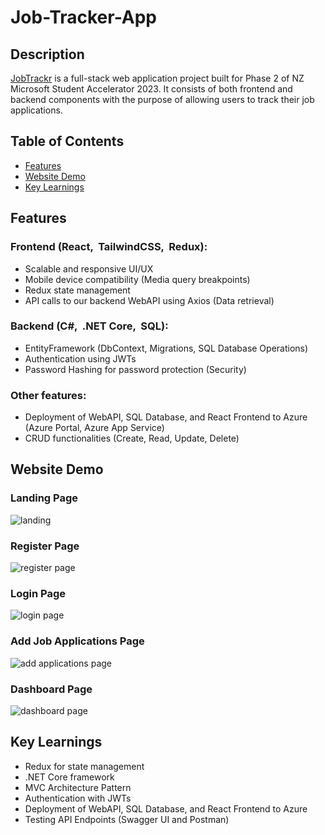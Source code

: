 # Job-Tracker-App

## Description

[JobTrackr](https://jobtrackrapp.azurewebsites.net/) is a full-stack web application project built for Phase 2 of NZ Microsoft Student Accelerator 2023. It consists of both frontend and backend components with the purpose of allowing users to track their job applications. 

## Table of Contents

- [Features](#features)
- [Website Demo](#website-demo)
- [Key Learnings](#key-learnings)

## Features

### Frontend (React, &nbsp;TailwindCSS, &nbsp;Redux):
- Scalable and responsive UI/UX
- Mobile device compatibility (Media query breakpoints)
- Redux state management
- API calls to our backend WebAPI using Axios (Data retrieval)

### Backend (C#, &nbsp;.NET Core, &nbsp;SQL):
- EntityFramework (DbContext, Migrations, SQL Database Operations)
- Authentication using JWTs
- Password Hashing for password protection (Security) 

### Other features:
- Deployment of WebAPI, SQL Database, and React Frontend to Azure (Azure Portal, Azure App Service)
- CRUD functionalities (Create, Read, Update, Delete)

## Website Demo

### Landing Page
![landing](https://github.com/imjohnnyy/job-tracker-app/assets/87466526/b70b0a1c-c2e6-4043-8df3-1b34c8913144)

### Register Page
![register page](https://github.com/imjohnnyy/job-tracker-app/assets/87466526/c687df23-667d-4274-86ae-66c091ff1a0a)

### Login Page
![login page](https://github.com/imjohnnyy/job-tracker-app/assets/87466526/59b7b0f9-a791-46b1-9ec4-f154082c4885)

### Add Job Applications Page
![add applications page](https://github.com/imjohnnyy/job-tracker-app/assets/87466526/3f414582-c9e1-4d0a-acaf-6dbb579afec4)

### Dashboard Page
![dashboard page](https://github.com/imjohnnyy/job-tracker-app/assets/87466526/e91583fc-1bd0-440a-af8f-ceef6305e1a3)

## Key Learnings
- Redux for state management
- .NET Core framework
- MVC Architecture Pattern
- Authentication with JWTs
- Deployment of WebAPI, SQL Database, and React Frontend to Azure
- Testing API Endpoints (Swagger UI and Postman)

